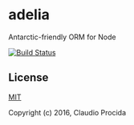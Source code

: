 # adelia

Antarctic-friendly ORM for Node

[![Build Status](https://travis-ci.org/emeraldion/creso-lib.svg?branch=master)](https://travis-ci.org/emeraldion/creso-lib)

## License

[MIT](https://opensource.org/licenses/MIT)

Copyright (c) 2016, Claudio Procida
